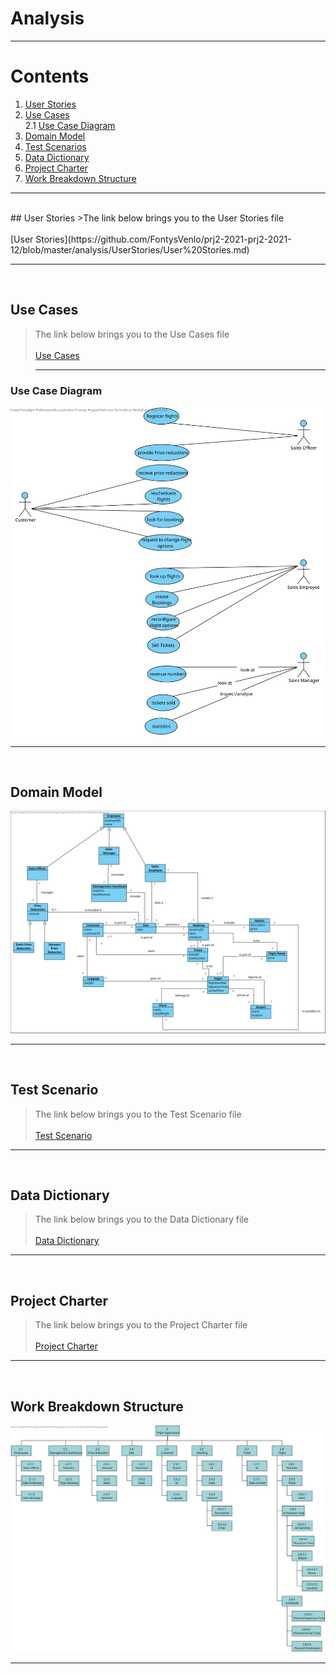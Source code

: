 # Analysis

---

# Contents
1. [User Stories](#UserStories)
2. [Use Cases](#UseCases)<br>
	2.1 [Use Case Diagram](#UseCaseDiagram)
3. [Domain Model](#DomainModel)
4. [Test Scenarios](#TestScenario)
5. [Data Dictionary](#DataDictionary)
6. [Project Charter](#ProjectCharter)
7. [Work Breakdown Structure](#WBS)

---
<br>
## User Stories<a name="UserStories"></a>
>The link below brings you to the User Stories file
<br><br>
[User Stories](https://github.com/FontysVenlo/prj2-2021-prj2-2021-12/blob/master/analysis/UserStories/User%20Stories.md)

---
<br>

## Use Cases<a name="UseCases"></a>
>The link below brings you to the Use Cases file
<br><br>
[Use Cases](https://github.com/FontysVenlo/prj2-2021-prj2-2021-12/blob/master/analysis/UseCase/usecases.md)

>---

### Use Case Diagram<a name="UseCaseDiagram"></a>

![Use Case Diagram](UseCase/UseCaseDiagram/UseCaseDiagramnew.svg)

---
<br>

## Domain Model<a name="DomainModel"></a>

![Domain Model](DomainModel/Domain%20Model.svg)

---
<br>

## Test Scenario<a name="TestScenario"></a>
>The link below brings you to the Test Scenario file
<br><br>
[Test Scenario](https://github.com/FontysVenlo/prj2-2021-prj2-2021-12/blob/master/analysis/testscenarios.md)

---
<br>

## Data Dictionary<a name="DataDictionary"></a>
>The link below brings you to the Data Dictionary file
<br><br>
[Data Dictionary](https://github.com/FontysVenlo/prj2-2021-prj2-2021-12/blob/master/analysis/DataDictionary/Data%20Dictionary.md)

---
<br>

## Project Charter<a name="ProjectCharter"></a>
>The link below brings you to the Project Charter file
<br><br>
[Project Charter](ProjectChartWBS/Project%20Charter.pdf)

---
<br>

## Work Breakdown Structure<a name="WBS"></a>

![WBS](ProjectChartWBS/BreakdownStructureDiagram.svg)

---
<br>
